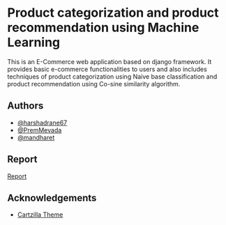 
# Product categorization and product recommendation using Machine Learning

This is an E-Commerce web application based on django framework.
It provides basic e-commerce functionalities to users and also includes techniques of product categorization using Naive base classification and product recommendation using Co-sine similarity algorithm.


## Authors

- [@harshadrane67](https://github.com/harshadrane67)
- [@PremMevada](https://github.com/PremMevada)
- [@mandharet](https://github.com/mandharet)

  
## Report

[Report](https://drive.google.com/file/d/1Dg8V0HF6Inw0__Bi_4uipcgpkCDhYq-F/view?usp=sharing)

  
## Acknowledgements

 - [Cartzilla Theme](https://cartzilla.createx.studio/)
 
